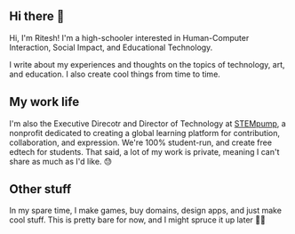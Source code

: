 ## Hi there 👋

Hi, I'm Ritesh! I'm a high-schooler interested in Human-Computer Interaction, Social Impact, and Educational Technology.

I write about my experiences and thoughts on the topics of technology, art, and education. I also create cool things from time to time.

## My work life
I'm also the Executive Direcotr and Director of Technology at [STEMpump](https://stempumporg), a nonprofit dedicated to creating a global learning platform
for contribution, collaboration, and expression. We're 100% student-run, and create free edtech for students. That said, a lot of my work is private, meaning I can't share as much as I'd like. 😓

## Other stuff
In my spare time, I make games, buy domains, design apps, and just make cool stuff. This is pretty bare for now, and I might spruce it up later 🤷‍♂️

<!--
**ritesh-kanchi/ritesh-kanchi** is a ✨ _special_ ✨ repository because its `README.md` (this file) appears on your GitHub profile.

Here are some ideas to get you started:

- 🔭 I’m currently working on ...
- 🌱 I’m currently learning ...
- 👯 I’m looking to collaborate on ...
- 🤔 I’m looking for help with ...
- 💬 Ask me about ...
- 📫 How to reach me: ...
- 😄 Pronouns: ...
- ⚡ Fun fact: ...
-->
